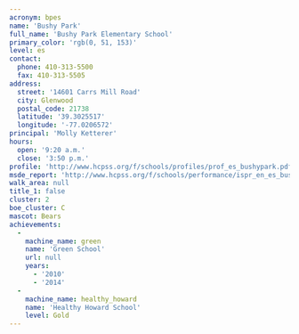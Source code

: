 ```yaml
---
acronym: bpes
name: 'Bushy Park'
full_name: 'Bushy Park Elementary School'
primary_color: 'rgb(0, 51, 153)'
level: es
contact:
  phone: 410-313-5500
  fax: 410-313-5505
address:
  street: '14601 Carrs Mill Road'
  city: Glenwood
  postal_code: 21738
  latitude: '39.3025517'
  longitude: '-77.0206572'
principal: 'Molly Ketterer'
hours:
  open: '9:20 a.m.'
  close: '3:50 p.m.'
profile: 'http://www.hcpss.org/f/schools/profiles/prof_es_bushypark.pdf'
msde_report: 'http://www.hcpss.org/f/schools/performance/ispr_en_es_bushypark.pdf'
walk_area: null
title_1: false
cluster: 2
boe_cluster: C
mascot: Bears
achievements:
  -
    machine_name: green
    name: 'Green School'
    url: null
    years:
      - '2010'
      - '2014'
  -
    machine_name: healthy_howard
    name: 'Healthy Howard School'
    level: Gold
---
```

